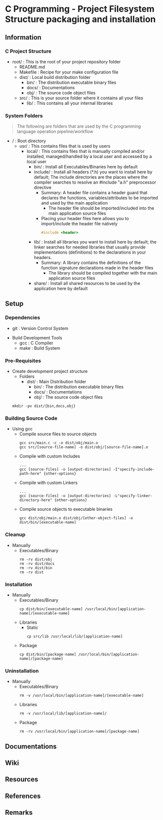# C Programming - Project Filesystem Structure packaging and installation 

## Information
### C Project Structure
- root/ : This is the root of your project repository folder
    + README.md
    + Makefile : Recipe for your make configuration file
    - dist/ : Local build distribution folder
        - bin/ : The distribution executable binary files
        - docs/ : Documentations
        - obj/ : The source code object files
    - src/ : This is your source folder where it contains all your files
        - lib/ : This contains all your internal libraries

### System Folders
> The following are folders that are used by the C programming language operation pipeline/workflow

- / : Root directory
    - usr/ : This contains files that is used by users
        - local/ : This contains files that is manually compiled and/or installed, managed/handled by a local user and accessed by a local user
            - bin/ : Install all Executables/Binaries here by default
            - include/ : Install all headers (*.h) you want to install here by default; The include directories are the places where the compiler searches to resolve an #include "a.h" preprocessor directive
                - Summary: A header file contains a header guard that declares the functions, variables/attributes to be imported and used by the main application
                    + The header file should be imported/included into the main application source files
                - Placing your header files here allows you to import/include the header file natively
                    ```c
                    #include <header>
                    ```
            - lib/ : Install all libraries you want to install here by default; the linker searches for needed libraries that usually provide implementations (definitions) to the declarations in your headers.
                - Summary: A library contains the definitions of the function signature declarations made in the header files
                    + The library should be compiled together with the main application source files
            - share/ : Install all shared resources to be used by the application here by default

## Setup
### Dependencies
+ git : Version Control System
- Build Development Tools
    + gcc : C Compiler
    + make : Build System

### Pre-Requisites
- Create development project structure
    - Folders
        - dist/ : Main Distribution folder
            - bin/ : The distribution executable binary files
            - docs/ : Documentations
            - obj/ : The source code object files
    ```console
    mkdir -pv dist/{bin,docs,obj}
    ```

### Building Source Code
- Using gcc
    - Compile source files to source objects
        ```console
        gcc src/main.c -c -o dist/obj/main.o
        gcc src/[source-file-name] -o dist/obj/[source-file-name].o
        ```
    - Compile with custom Includes
        ```console
        ...
        gcc [source-files] -o [output-directories] -I"specify-include-path-here" {other-options}
        ```
    - Compile with custom Linkers
        ```console
        ...
        gcc [source-files] -o [output-directories] -L"specify-linker-directory-here" {other-options}
        ```
    - Compile source objects to executable binaries
        ```console
        gcc dist/obj/main.o dist/obj/[other-object-files] -o dist/bin/[executable-name]
        ```

### Cleanup
- Manually
    - Executables/Binary
        ```console
        rm -rv dist/obj
        rm -rv dist/docs
        rm -rv dist/bin
        rm -rv dist
        ```

### Installation
- Manually
    - Executables/Binary
        ```console
        cp dist/bin/[executable-name] /usr/local/bin/[application-name]/[executable-name]
        ```
    - Libraries
        - Static
            ```console
            cp src/lib /usr/local/lib/[application-name]
            ```
    - Package
        ```console
        cp dist/bin/[package-name] /usr/local/bin/[application-name]/[package-name]
        ```

### Uninstallation
- Manually
    - Executables/Binary
        ```console
        rm -v /usr/local/bin/[application-name]/[executable-name]
        ```
    - Libraries
        ```console
        rm -v /usr/local/lib/[application-name]/
        ```
    - Package
        ```console
        rm -rv /usr/local/bin/[application-name]/[package-name]
        ```

## Documentations

## Wiki

## Resources

## References

## Remarks

